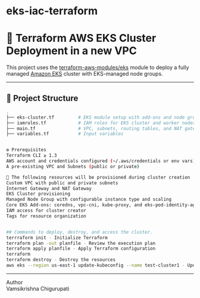 # eks-iac-terraform

# 🚀 Terraform AWS EKS Cluster Deployment in a new VPC

This project uses the [terraform-aws-modules/eks](https://github.com/terraform-aws-modules/terraform-aws-eks) module to deploy a fully managed [Amazon EKS](https://aws.amazon.com/eks/) cluster with EKS-managed node groups.

---

## 📁 Project Structure

```bash
.
├── eks-cluster.tf         # EKS module setup with add-ons and node groups
├── iamroles.tf            # IAM roles for EKS cluster and worker nodes
├── main.tf                # VPC, subnets, routing tables, and NAT gateway
├── variables.tf           # Input variables


⚙️ Prerequisites
Terraform CLI ≥ 1.3
AWS account and credentials configured (~/.aws/credentials or env vars). IAM user running the terraform need permissions to create VPC, EKS cluster, and other resources in the AWS account. 
A pre-existing VPC and Subnets (public or private)

📌 The following resources will be provisioned during cluster creation
Custom VPC with public and private subnets
Internet Gateway and NAT Gateway
EKS Cluster provisioning
Managed Node Group with configurable instance type and scaling
Core EKS Add-ons: coredns, vpc-cni, kube-proxy, and eks-pod-identity-agent. 
IAM access for cluster creator
Tags for resource organization


## Commands to deploy, destroy, and access the cluster.
terrraform init - Initialize Terraform
terraform plan -out planfile - Review the execution plan
terraform apply planfile - Apply Terraform configuration
terraform 
terraform destroy - Destroy the resources
aws eks --region us-east-1 update-kubeconfig --name test-cluster1 - Update kubeconfig file for EKS cluster access

```
---
Author  
Vamsikrishna Chigurupati
